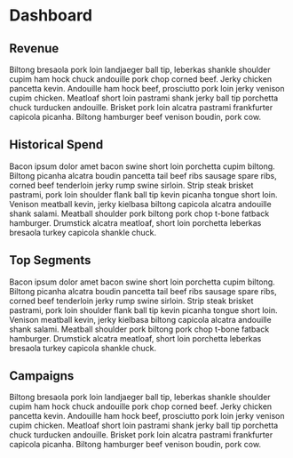 # Dashboard

## Revenue
Biltong bresaola pork loin landjaeger ball tip, leberkas shankle shoulder cupim ham hock chuck andouille pork chop corned beef. Jerky chicken pancetta kevin. Andouille ham hock beef, prosciutto pork loin jerky venison cupim chicken. Meatloaf short loin pastrami shank jerky ball tip porchetta chuck turducken andouille. Brisket pork loin alcatra pastrami frankfurter capicola picanha. Biltong hamburger beef venison boudin, pork cow.

## Historical Spend
Bacon ipsum dolor amet bacon swine short loin porchetta cupim biltong. Biltong picanha alcatra boudin pancetta tail beef ribs sausage spare ribs, corned beef tenderloin jerky rump swine sirloin. Strip steak brisket pastrami, pork loin shoulder flank ball tip kevin picanha tongue short loin. Venison meatball kevin, jerky kielbasa biltong capicola alcatra andouille shank salami. Meatball shoulder pork biltong pork chop t-bone fatback hamburger. Drumstick alcatra meatloaf, short loin porchetta leberkas bresaola turkey capicola shankle chuck.

## Top Segments
Bacon ipsum dolor amet bacon swine short loin porchetta cupim biltong. Biltong picanha alcatra boudin pancetta tail beef ribs sausage spare ribs, corned beef tenderloin jerky rump swine sirloin. Strip steak brisket pastrami, pork loin shoulder flank ball tip kevin picanha tongue short loin. Venison meatball kevin, jerky kielbasa biltong capicola alcatra andouille shank salami. Meatball shoulder pork biltong pork chop t-bone fatback hamburger. Drumstick alcatra meatloaf, short loin porchetta leberkas bresaola turkey capicola shankle chuck.

## Campaigns
Biltong bresaola pork loin landjaeger ball tip, leberkas shankle shoulder cupim ham hock chuck andouille pork chop corned beef. Jerky chicken pancetta kevin. Andouille ham hock beef, prosciutto pork loin jerky venison cupim chicken. Meatloaf short loin pastrami shank jerky ball tip porchetta chuck turducken andouille. Brisket pork loin alcatra pastrami frankfurter capicola picanha. Biltong hamburger beef venison boudin, pork cow.